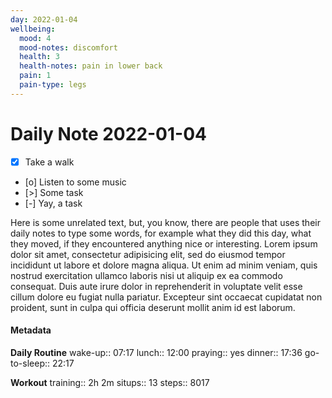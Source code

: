 ```yaml
---
day: 2022-01-04
wellbeing:
  mood: 4
  mood-notes: discomfort
  health: 3
  health-notes: pain in lower back
  pain: 1
  pain-type: legs
---
```


# Daily Note 2022-01-04

- [x] Take a walk
- [o] Listen to some music
- [>] Some task
- [-] Yay, a task

Here is some unrelated text, but, you know, there are people that uses their daily notes to type some words, for example what they did this day, what they moved, if they encountered anything nice or interesting. Lorem ipsum dolor sit amet, consectetur adipisicing elit, sed do eiusmod tempor incididunt ut labore et dolore magna aliqua. Ut enim ad minim veniam, quis nostrud exercitation ullamco laboris nisi ut aliquip ex ea commodo consequat. Duis aute irure dolor in reprehenderit in voluptate velit esse cillum dolore eu fugiat nulla pariatur. Excepteur sint occaecat cupidatat non proident, sunt in culpa qui officia deserunt mollit anim id est laborum.

#### Metadata

**Daily Routine**
wake-up:: 07:17
lunch:: 12:00
praying:: yes
dinner:: 17:36
go-to-sleep:: 22:17

**Workout**
training:: 2h 2m
situps:: 13
steps:: 8017
